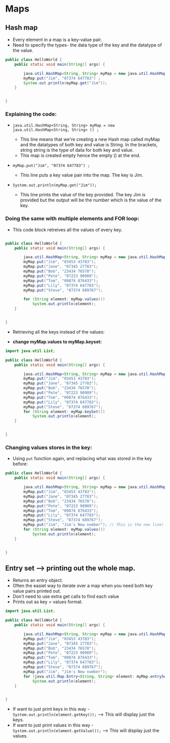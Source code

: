# Maps 

## Hash map

- Every element in a map is a key-value pair. 
- Need to specify the types- the data type of the key and the datatype of the value. 

```java
public class HelloWorld {
    public static void main(String[] args) {

        java.util.HashMap<String, String> myMap = new java.util.HashMap<String, String>();
        myMap.put("Jim", "07374 647783") ;
        System.out.println(myMap.get("Jim"));
    }


}

```
### Explaining the code:


- `java.util.HashMap<String, String> myMap = new java.util.HashMap<String, String> () ;` 
  - This line means that we're creating a new Hash map called myMap and the datatypes of both key and value is String. In the brackets, string string is the type of data for both key and value. 
  - This map is created empty hence the empty () at the end.


- `myMap.put("Jim", "07374 647783") ;` 
  - This line puts a key value pair into the map. The key is Jim. 

- `System.out.println(myMap.get("Jim"));` 
  - This line prints the value of the key provided. The key Jim is provided but the output will be the number which is the value of the key. 


### Doing the same with multiple elements and FOR loop:

- This code block retreives all the values of every key. 

```java

public class HelloWorld {
    public static void main(String[] args) {

        java.util.HashMap<String, String> myMap = new java.util.HashMap<String, String>();
        myMap.put("Jim", "03453 43783");
        myMap.put("Jane", "07345 27783");
        myMap.put("Bob", "23434 76578");
        myMap.put("Pete", "07223 90989");
        myMap.put("Tom", "09874 876433");
        myMap.put("Lily", "07374 647783");
        myMap.put("Steve", "07374 689767");

        for (String element: myMap.values())
            System.out.println(element);
    }


}

```


- Retrieving all the keys instead of the values:

- **change myMap.values to myMap.keyset:**

```java
import java.util.List;

public class HelloWorld {
    public static void main(String[] args) {

        java.util.HashMap<String, String> myMap = new java.util.HashMap<String, String>();
        myMap.put("Jim", "03453 43783");
        myMap.put("Jane", "07345 27783");
        myMap.put("Bob", "23434 76578");
        myMap.put("Pete", "07223 90989");
        myMap.put("Tom", "09874 876433");
        myMap.put("Lily", "07374 647783");
        myMap.put("Steve", "07374 689767");
        for (String element: myMap.keySet())
            System.out.println(element);
    }


}
```

### Changing values stores in the key:

- Using `put` function again, and replacing what was stored in the key before:

```java
public class HelloWorld {
    public static void main(String[] args) {

        java.util.HashMap<String, String> myMap = new java.util.HashMap<String, String>();
        myMap.put("Jim", "03453 43783");
        myMap.put("Jane", "07345 27783");
        myMap.put("Bob", "23434 76578");
        myMap.put("Pete", "07223 90989");
        myMap.put("Tom", "09874 876433");
        myMap.put("Lily", "07374 647783");
        myMap.put("Steve", "07374 689767");
        myMap.put("Jim", "Jim's New number"); // This is the new line!
        for (String element: myMap.values())
            System.out.println(element);
    }


}

```

## Entry set --> printing out the whole map. 

- Returns an entry object.
- Often the easiet way to iterate over a map when you need both key value pairs printed out. 
- Don't need to use extra get calls to find each value
- Prints out as key = values format. 


```java
import java.util.List;

public class HelloWorld {
    public static void main(String[] args) {

        java.util.HashMap<String, String> myMap = new java.util.HashMap<String, String>();
        myMap.put("Jim", "03453 43783");
        myMap.put("Jane", "07345 27783");
        myMap.put("Bob", "23434 76578");
        myMap.put("Pete", "07223 90989");
        myMap.put("Tom", "09874 876433");
        myMap.put("Lily", "07374 647783");
        myMap.put("Steve", "07374 689767");
        myMap.put("Jim", "Jim's New number");
        for (java.util.Map.Entry<String, String> element: myMap.entrySet())
            System.out.println(element);
    }


}
```

- If want to just print keys in this way - `System.out.println(element.getKey());` --> This will display just the keys. 
- If want to just print values in this way - `System.out.println(element.getValue());` --> This will display just the values. 
